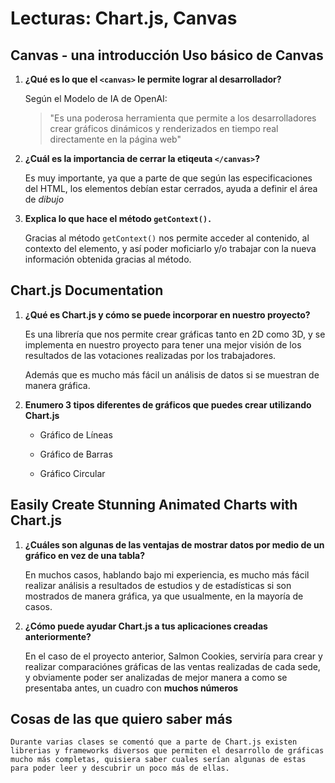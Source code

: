 # Lecturas: Chart.js, Canvas

## Canvas - una introducción Uso básico de Canvas

1. **¿Qué es lo que el `<canvas>` le permite lograr al desarrollador?**

    Según el Modelo de IA de OpenAI:

    > "Es una poderosa herramienta que permite a los desarrolladores crear gráficos dinámicos y renderizados en tiempo real directamente en la página web"

2. **¿Cuál es la importancia de cerrar la etiqeuta `</canvas>`?**

    Es muy importante, ya que a parte de que según las especificaciones del HTML, los elementos debían estar cerrados, ayuda a definir el área de *dibujo*

3. **Explica lo que hace el método `getContext().`**

    Gracias al método `getContext()` nos permite acceder al contenido, al contexto del elemento, y así poder moficiarlo y/o trabajar con la nueva información obtenida gracias al método.

## Chart.js Documentation

1. **¿Qué es Chart.js y cómo se puede incorporar en nuestro proyecto?**

    Es una librería que nos permite crear gráficas tanto en 2D como 3D, y se implementa en nuestro proyecto para tener una mejor visión de los resultados de las votaciones realizadas por los trabajadores.

    Además que es mucho más fácil un análisis de datos si se muestran de manera gráfica.

2. **Enumero 3 tipos diferentes de gráficos que puedes crear utilizando Chart.js**

    - Gráfico de Líneas

    - Gráfico de Barras

    - Gráfico Circular

## Easily Create Stunning Animated Charts with Chart.js

1. **¿Cuáles son algunas de las ventajas de mostrar datos por medio de un gráfico en vez de una tabla?**

    En muchos casos, hablando bajo mi experiencia, es mucho más fácil realizar análisis a resultados de estudios y de estadísticas si son mostrados de manera gráfica, ya que usualmente, en la mayoría de casos.

2. **¿Cómo puede ayudar Chart.js a tus aplicaciones creadas anteriormente?**

    En el caso de el proyecto anterior, Salmon Cookies, serviría para crear y realizar comparaciónes gráficas de las ventas realizadas de cada sede, y obviamente poder ser analizadas de mejor manera a como se presentaba antes, un cuadro con **muchos números**

## Cosas de las que quiero saber más

    Durante varias clases se comentó que a parte de Chart.js existen librerias y frameworks diversos que permiten el desarrollo de gráficas mucho más completas, quisiera saber cuales serían algunas de estas para poder leer y descubrir un poco más de ellas.
